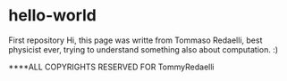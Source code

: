 # hello-world
First repository
Hi, this page was writte from Tommaso Redaelli, best physicist ever, trying to understand something also about computation. :)

****ALL COPYRIGHTS RESERVED FOR TommyRedaelli
